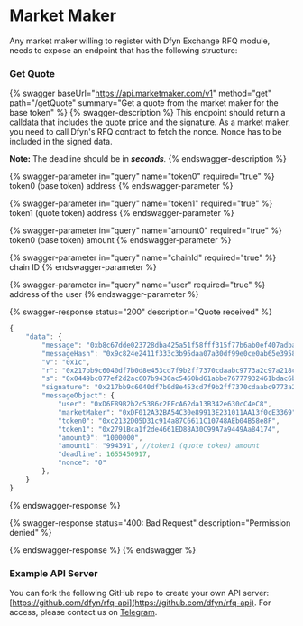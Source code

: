 # Market Maker

Any market maker willing to register with Dfyn Exchange RFQ module, needs to expose an endpoint that has the following structure:

### Get Quote

{% swagger baseUrl="https://api.marketmaker.com/v1" method="get" path="/getQuote" summary="Get a quote from the market maker for the base token" %}
{% swagger-description %}
This endpoint should return a calldata that includes the quote price and the signature. As a market maker, you need to call Dfyn's RFQ contract to fetch the nonce. Nonce has to be included in the signed data.

**Note:** The deadline should be in _**seconds**._
{% endswagger-description %}

{% swagger-parameter in="query" name="token0" required="true" %}
token0 (base token) address
{% endswagger-parameter %}

{% swagger-parameter in="query" name="token1" required="true" %}
token1 (quote token) address
{% endswagger-parameter %}

{% swagger-parameter in="query" name="amount0" required="true" %}
token0 (base token) amount
{% endswagger-parameter %}

{% swagger-parameter in="query" name="chainId" required="true" %}
chain ID
{% endswagger-parameter %}

{% swagger-parameter in="query" name="user" required="true" %}
address of the user
{% endswagger-parameter %}

{% swagger-response status="200" description="Quote received" %}
```javascript
{
    "data": {
        "message": "0xb8c67dde023728dba425a51f58fff315f77b6ab0ef407adba297659fc9607ecd",
        "messageHash": "0x9c824e2411f333c3b95daa07a30df99e0ce0ab65e39581a7521c80c1db2594f1",
        "v": "0x1c",
        "r": "0x217bb9c6040df7b0d8e453cd7f9b2ff7370cdaabc9773a2c97a218cc7bc280de",
        "s": "0x0449bc077ef2d2ac607b9430ac5460bd61abbe76777932461bdac6bd5b771ce7",
        "signature": "0x217bb9c6040df7b0d8e453cd7f9b2ff7370cdaabc9773a2c97a218cc7bc280de0449bc077ef2d2ac607b9430ac5460bd61abbe76777932461bdac6bd5b771ce71c",
        "messageObject": {
            "user": "0xD6F89B2b2c5386c2FFcA62da13B342e630cC4eC8",
            "marketMaker": "0xDF012A32BA54C30e89913E231011AA13f0cE3369",
            "token0": "0xc2132D05D31c914a87C6611C10748AEb04B58e8F",
            "token1": "0x2791Bca1f2de4661ED88A30C99A7a9449Aa84174",
            "amount0": "1000000",
            "amount1": "994391", //token1 (quote token) amount
            "deadline": 1655450917,
            "nonce": "0"
        },
    }
}
```
{% endswagger-response %}

{% swagger-response status="400: Bad Request" description="Permission denied" %}

{% endswagger-response %}
{% endswagger %}

### Example API Server

You can fork the following GitHub repo to create your own API server: [https://github.com/dfyn/rfq-api](https://github.com/dfyn/rfq-api). For access, please contact us on [Telegram](https://t.me/sajalgupta23).

